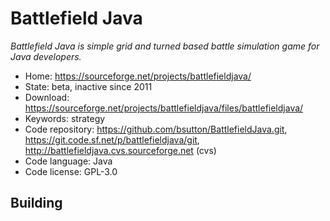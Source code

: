 # Battlefield Java

_Battlefield Java is simple grid and turned based battle simulation game for Java developers._

- Home: https://sourceforge.net/projects/battlefieldjava/
- State: beta, inactive since 2011
- Download: https://sourceforge.net/projects/battlefieldjava/files/battlefieldjava/
- Keywords: strategy
- Code repository: https://github.com/bsutton/BattlefieldJava.git, https://git.code.sf.net/p/battlefieldjava/git, http://battlefieldjava.cvs.sourceforge.net (cvs)
- Code language: Java
- Code license: GPL-3.0


## Building
